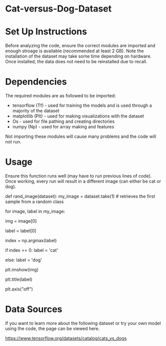 # Cat-versus-Dog-Dataset

# Set Up Instructions
Before analyzing the code, ensure the correct modules are imported and enough stroage is available (recommended at least 2 GB).
Note the installation of the dataset may take some time depending on hardware. 
Once installed, the data does not need to be reinstalled due to recall. 

# Dependencies
The required modules are as followed to be imported:

* tensorflow (Tf) - used for training the models and is used through a majority of the dataset
* matplotlib (Plt) - used for making visualizations with the dataset
* Os - used for file pathing and creating directories
* numpy (Np) - used for array making and features

Not importing these modules will cause many problems and the code will not run. 

# Usage
Ensure this function runs well (may have to run previous lines of code). 
Once working, every run will result in a different image (can either be cat or dog).

def rand_image(dataset):
my_image = dataset.take(1) # retrieves the first sample from a random class

for image, label in my_image:
  
  img = image[0]
  
  label = label[0]

  index = np.argmax(label)

  if index == 0:
    label = 'cat'
    
  else:
    label = 'dog'

  plt.imshow(img)
  
  plt.title(label)
  
  plt.axis("off")

# Data Sources
If you want to learn more about the following dataset or try your own model using the code, the page can be viewed here. 

https://www.tensorflow.org/datasets/catalog/cats_vs_dogs

